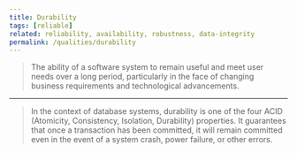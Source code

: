 ```yaml
---
title: Durability
tags: [reliable]
related: reliability, availability, robustness, data-integrity
permalink: /qualities/durability
---
```


> The ability of a software system to remain useful and meet user needs over a long period, particularly in the face of changing business requirements and technological advancements.

<hr class="with-no-margin"/>

> In the context of database systems, durability is one of the four ACID (Atomicity, Consistency, Isolation, Durability) properties. 
> It guarantees that once a transaction has been committed, it will remain committed even in the event of a system crash, power failure, or other errors.
